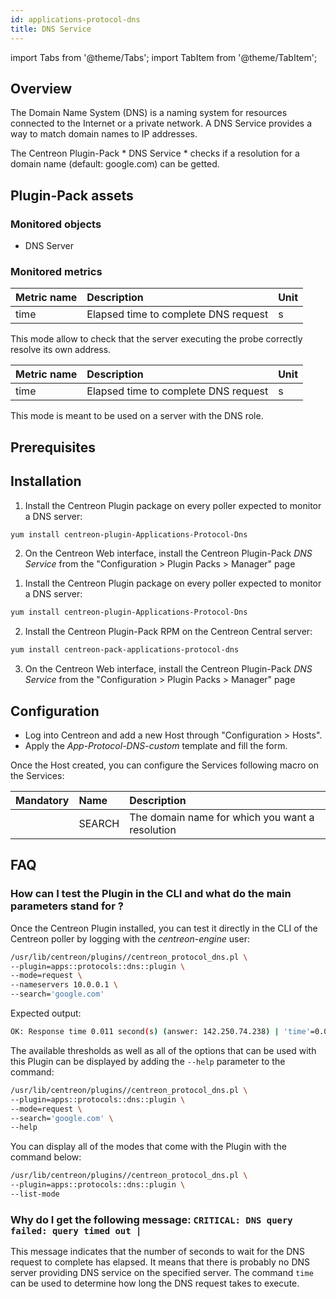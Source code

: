 ```yaml
---
id: applications-protocol-dns
title: DNS Service
---
```

import Tabs from '@theme/Tabs';
import TabItem from '@theme/TabItem';

## Overview

The Domain Name System (DNS) is a naming system for resources connected to the Internet or a private network. A DNS Service provides a way to match domain names to IP addresses.

The Centreon Plugin-Pack * DNS Service * checks if a resolution for a domain name (default: google.com) can be getted.

## Plugin-Pack assets

### Monitored objects

* DNS Server

### Monitored metrics

<Tabs groupId="operating-systems">
<TabItem value="DNSRequest-1" label="DNSRequest">

| Metric name | Description                          | Unit |
| :---------- | :----------------------------------- | :--- |
| time        | Elapsed time to complete DNS request | s    |

This mode allow to check that the server executing the probe correctly resolve its own address.

</TabItem>
<TabItem value="DNSRequest-2" label="DNSRequest">

| Metric name | Description                          | Unit |
| :---------- | :----------------------------------- | :--- |
| time        | Elapsed time to complete DNS request | s    |

This mode is meant to be used on a server with the DNS role.

</TabItem>
</Tabs>

## Prerequisites

## Installation

<Tabs groupId="licence-systems">
<TabItem value="Online IMP Licence & IT100 Editions" label="Online IMP Licence & IT100 Editions">

1. Install the Centreon Plugin package on every poller expected to monitor a DNS server:

```bash
yum install centreon-plugin-Applications-Protocol-Dns
```

2. On the Centreon Web interface, install the Centreon Plugin-Pack *DNS Service* from the "Configuration > Plugin Packs > Manager" page

</TabItem>
<TabItem value="Offline IMP License" label="Offline IMP License">

1. Install the Centreon Plugin package on every poller expected to monitor a DNS server:

```bash
yum install centreon-plugin-Applications-Protocol-Dns
```

2. Install the Centreon Plugin-Pack RPM on the Centreon Central server:

```bash
yum install centreon-pack-applications-protocol-dns
```

3. On the Centreon Web interface, install the Centreon Plugin-Pack *DNS Service* from the "Configuration > Plugin Packs > Manager" page

</TabItem>
</Tabs>

## Configuration

* Log into Centreon and add a new Host through "Configuration > Hosts".
* Apply the *App-Protocol-DNS-custom* template and fill the form.

Once the Host created, you can configure the Services following macro on the Services:

| Mandatory | Name   | Description                                     |
| :-------- | :----- | :---------------------------------------------- |
|           | SEARCH | The domain name for which you want a resolution |

## FAQ
### How can I test the Plugin in the CLI and what do the main parameters stand for ?

Once the Centreon Plugin installed, you can test it directly in the CLI of the
Centreon poller by logging with the *centreon-engine* user:

```bash
/usr/lib/centreon/plugins//centreon_protocol_dns.pl \
--plugin=apps::protocols::dns::plugin \
--mode=request \
--nameservers 10.0.0.1 \
--search='google.com'
```

Expected output:

```bash
OK: Response time 0.011 second(s) (answer: 142.250.74.238) | 'time'=0.011s;;;;
```

The available thresholds as well as all of the options that can be used with
this Plugin can be displayed by adding the ```--help``` parameter to the
command:

```bash
/usr/lib/centreon/plugins//centreon_protocol_dns.pl \
--plugin=apps::protocols::dns::plugin \
--mode=request \
--search='google.com' \
--help
```

You can display all of the modes that come with the Plugin with the command
below:
```bash
/usr/lib/centreon/plugins//centreon_protocol_dns.pl \
--plugin=apps::protocols::dns::plugin \
--list-mode
```

### Why do I get the following message: ```CRITICAL: DNS query failed: query timed out |```

This message indicates that the number of seconds to wait for the DNS request to complete has elapsed.
It means that there is probably no DNS server providing DNS service on the specified server.
The command ```time``` can be used to determine how long the DNS request takes to execute.
